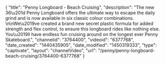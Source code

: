 {
    "title": "Penny Longboard - Beach Cruising",
    "description": "The new 36\u201d Penny Longboard offers the ultimate way to escape the daily grind and is now available in six classic colour combinations. \n\nWe\u2019ve created a brand new secret plastic formula for added strength and flex control, to ensure this longboard rides like nothing else. You\u2019ll have endless fun cruising around on the longest ever Penny Skateboard.",
    "channelid": "3764400",
    "videoid": "6377768",
    "date_created": "1440435905",
    "date_modified": "1450319333",
    "type": "captivate",
    "layout": "channelVideo",
    "url": "\/penny\/penny-longboard-beach-cruising\/3764400-6377768"
}